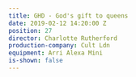 ```yaml
---
title: GHD - God's gift to queens
date: 2019-02-12 14:20:00 Z
position: 27
director: Charlotte Rutherford
production-company: Cult Ldn
equipment: Arri Alexa Mini
is-shown: false
---
```



